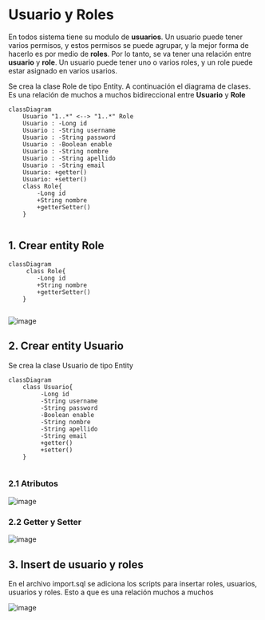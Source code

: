 # Usuario y Roles

En todos sistema tiene su modulo de **usuarios**. Un usuario puede tener varios permisos, y estos permisos se puede agrupar, y la mejor forma de hacerlo es por medio de **roles**. Por lo tanto, se va tener una relación entre **usuario** y **role**. Un usuario puede tener uno o varios roles, y un role puede estar asignado en varios usarios. 

Se crea la clase Role de tipo Entity. A continuación el diagrama de clases. Es una relación de muchos a muchos bidireccional entre **Usuario** y **Role** 

```mermaid
classDiagram
    Usuario "1..*" <--> "1..*" Role
    Usuario : -Long id
    Usuario : -String username
    Usuario : -String password
    Usuario : -Boolean enable
    Usuario : -String nombre
    Usuario : -String apellido
    Usuario : -String email
    Usuario: +getter()
    Usuario: +setter()
    class Role{
        -Long id
        +String nombre
        +getterSetter()        
    }
    
```

## 1. Crear entity Role

```mermaid
classDiagram    
     class Role{
        -Long id
        +String nombre
        +getterSetter()        
    }
    
```

![image](https://github.com/crodrigr/spring-boot-angular-confenalco/assets/31961588/970d7e93-0c26-4795-ae4e-f0c94fea4d87)

## 2. Crear entity Usuario

Se crea la clase Usuario de tipo Entity

```mermaid
classDiagram    
    class Usuario{
         -Long id
         -String username
         -String password
         -Boolean enable
         -String nombre
         -String apellido
         -String email
         +getter()
         +setter()     
    }
    
```

### 2.1 Atributos
![image](https://github.com/crodrigr/spring-boot-angular-confenalco/assets/31961588/488f355e-6bd4-47fb-ad7c-c0716da7d5e9)

### 2.2 Getter y Setter

![image](https://github.com/crodrigr/spring-boot-angular-confenalco/assets/31961588/72cbe6e0-fb77-4878-a61b-87cf37a844ed)

## 3. Insert de usuario y roles

En el archivo import.sql se adiciona los scripts para insertar roles, usuarios, usuarios y roles. Esto a que es una relación muchos a muchos

![image](https://github.com/crodrigr/spring-boot-angular-confenalco/assets/31961588/52fdd256-c60e-4cf8-8e36-7b0f383dd574)
